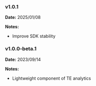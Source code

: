 ### v1.0.1
**Date:** 2025/01/08

**Notes:**

* Improve SDK stability

### v1.0.0-beta.1
**Date:** 2023/09/14

**Notes:**

* Lightweight component of TE analytics
